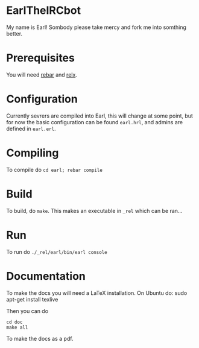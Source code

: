EarlTheIRCbot
=============

My name is Earl! Sombody please take mercy and fork me into somthing better.

# Prerequisites

You will need [rebar](https://github.com/rebar/rebar) and [relx](https://github.com/erlware/relx).

# Configuration
Currently sevrers are compiled into Earl, this will change at some point, but for now the basic
configuration can be found `earl.hrl`, and admins are defined in `earl.erl`.

# Compiling
To compile do `cd earl; rebar compile`

# Build
To build, do `make`. This makes an executable in `_rel` which can be ran...

# Run
To run do `./_rel/earl/bin/earl console`

# Documentation

To make the docs you will need a LaTeX installation. On Ubuntu do:
    sudo apt-get install texlive

Then you can do

```shell
cd doc
make all
```

To make the docs as a pdf.
